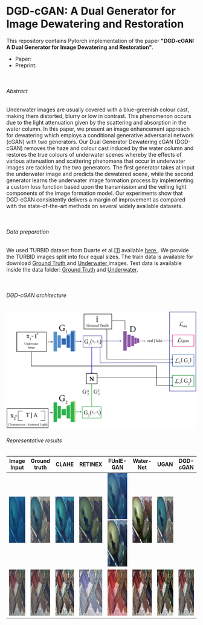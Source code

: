 # DGD-cGAN: A Dual Generator for Image Dewatering and Restoration

This repository contains Pytorch implementation of the paper **"DGD-cGAN: A Dual Generator for Image Dewatering and Restoration"**.
<ul>
  <li> Paper: </li>
  <li> Preprint:</li>
      </ul>
<br>

###### Abstract
Underwater images are usually covered with a blue-greenish colour cast, making them distorted,
blurry or low in contrast. This phenomenon occurs due to the light attenuation given by the scattering
and absorption in the water column. In this paper, we present an image enhancement approach for
dewatering which employs a conditional generative adversarial network (cGAN) with two generators.
Our Dual Generator Dewatering cGAN (DGD-cGAN) removes the haze and colour cast induced
by the water column and restores the true colours of underwater scenes whereby the effects of
various attenuation and scattering phenomena that occur in underwater images are tackled by the two
generators. The first generator takes at input the underwater image and predicts the dewatered scene,
while the second generator learns the underwater image formation process by implementing a custom
loss function based upon the transmission and the veiling light components of the image formation
model. Our experiments show that DGD-cGAN consistently delivers a margin of improvement as
compared with the state-of-the-art methods on several widely available datasets.
      
<br>

###### Data preparation  
We used TURBID dataset from Duarte et al.[<a href="http://amandaduarte.com.br/turbid/Turbid_Dataset.pdf" target="_blank">1</a>] available <a href="http://amandaduarte.com.br/turbid/ " target="_blank"> here </a>.
We provide the TURBID images split into four equal sizes. The train data is available for download <a href="https://drive.google.com/file/d/13yxI85JUdsbplM7-Hh8sywIXoom-6hZu/view?usp=sharing" target="_blank"> Ground Truth </a> and <a href="https://drive.google.com/file/d/1XZesr1UCuxnp0gQ3k5tESQd7tkHvCm6t/view?usp=sharing" target="_blank"> Underwater </a> images. Test data is available inside the data folder: [Ground Truth](data/Test_groundtruth.zip) and [Underwater](data/Test_underwater.zip).

<br>

###### DGD-cGAN architecture

<img align="centre" src="https://github.com/SalPGS/DGD-cGAN/blob/edc60bc89f7738724a6907a689f28517ddeb8b3b/docs/fig1.png">

<br>

###### Representative results


| Image Input | Ground truth | CLAHE | RETINEX | FUnIE-GAN | Water-Net | UGAN | DGD-cGAN | 
|     :---:      |     :---:      |     :---:      |     :---:      |     :---:      |     :---:      |     :---:      |     :---:      |          
| <img class="imgs-1" src="https://github.com/SalPGS/DGD-cGAN/blob/8ededbb74900ddf1af11a01dd951696dd23b5ac5/docs/imgs/UNDERWATER_l2_3deepblue_31_24.jpg" width=122 height=122 max-width=50%>|<img src="https://github.com/SalPGS/DGD-cGAN/blob/8ededbb74900ddf1af11a01dd951696dd23b5ac5/docs/imgs/GROUND_TRUTH_l2_3deepblue_31_24.jpg" width=122 height=122 max-width=50%>|<img src="https://github.com/SalPGS/DGD-cGAN/blob/8ededbb74900ddf1af11a01dd951696dd23b5ac5/docs/imgs/CLAHE_l2_3deepblue_31_24.jpg" width=122 height=122 max-width=50%>|<img src="https://github.com/SalPGS/DGD-cGAN/blob/8ededbb74900ddf1af11a01dd951696dd23b5ac5/docs/imgs/RETINEX_l2_3deepblue_31_24.jpg" width=122 height=122 max-width=50%>|<img src="https://github.com/SalPGS/DGD-cGAN/blob/8ededbb74900ddf1af11a01dd951696dd23b5ac5/docs/imgs/FUNIE_GAN_l2_3deepblue_31_24.jpg" width=122 height=122 max-width=50%><img src="https://github.com/SalPGS/DGD-cGAN/blob/8ededbb74900ddf1af11a01dd951696dd23b5ac5/docs/imgs/WATER_NET_l2_3deepblue_31_24.jpg" width=122 height=122 max-width=50%>|<img src="https://github.com/SalPGS/DGD-cGAN/blob/8ededbb74900ddf1af11a01dd951696dd23b5ac5/docs/imgs/UGAN_l2_3deepblue_31_24.jpg" width=122 height=122 max-width=50%>|<img src="https://github.com/SalPGS/DGD-cGAN/blob/8ededbb74900ddf1af11a01dd951696dd23b5ac5/docs/imgs/DGD_GAN_l2_3deepblue_31_24.jpg" width=122 height=122 max-width=50%>|
|<img class="imgs-1" src="https://github.com/SalPGS/DGD-cGAN/blob/2c956e82e1b89f6a1bb020c5ed792ba099d6e8cf/docs/imgs/UNDERWATER_l1_3_8_9.jpg" width=122 height=122 max-width=50%>|<img src="https://github.com/SalPGS/DGD-cGAN/blob/2c956e82e1b89f6a1bb020c5ed792ba099d6e8cf/docs/imgs/GROUND_TRUTH_l1_3_8_9.jpg" width=122 height=122 max-width=50%>|<img src="https://github.com/SalPGS/DGD-cGAN/blob/2c956e82e1b89f6a1bb020c5ed792ba099d6e8cf/docs/imgs/CLAHE_l1_3_8_9.jpg" width=122 height=122 max-width=50%>|<img src="https://github.com/SalPGS/DGD-cGAN/blob/ccfb9548c9716670e9481fe34d699cfae5e44313/docs/imgs/RETINEX_l1_3_8_9.jpg" width=122 height=122 max-width=50%>|<img src="https://github.com/SalPGS/DGD-cGAN/blob/2c956e82e1b89f6a1bb020c5ed792ba099d6e8cf/docs/imgs/FUNE_GAN_l1_3_8_9.jpg" width=122 height=122 max-width=50%>|<img src="https://github.com/SalPGS/DGD-cGAN/blob/2c956e82e1b89f6a1bb020c5ed792ba099d6e8cf/docs/imgs/WATER_NET_l1_3_8_9.jpg" width=122 height=122 max-width=50%>|<img src="https://github.com/SalPGS/DGD-cGAN/blob/2c956e82e1b89f6a1bb020c5ed792ba099d6e8cf/docs/imgs/UGAN_l1_3_8_9.jpg" width=122 height=122 max-width=50%>|<img src="https://github.com/SalPGS/DGD-cGAN/blob/2c956e82e1b89f6a1bb020c5ed792ba099d6e8cf/docs/imgs/DGD_cGAN_l1_3_8_9.jpg" width=122 height=122>|

